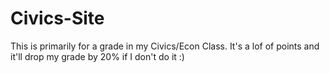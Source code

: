 # Civics-Site

This is primarily for a grade in my Civics/Econ Class. It's a lof of points and it'll drop my grade by 20%
if I don't do it :)
